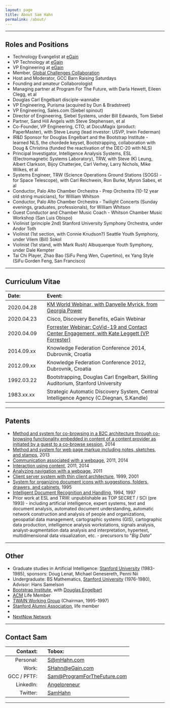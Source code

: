 ```yaml
---
layout: page
title: About Sam Hahn
permalink: /about/
---
```


<hr/>

## Roles and Positions
* Technology Evangelist at [eGain](http://egain.com)
* VP Technology at [eGain](http://egain.com)
* VP Engineering at [eGain](http://egain.com)
* Member, [Global Challenges Collaboration](https://www.facebook.com/groups/GlobalChallengesCollaboration/)
* Host and Moderator, GCC Barn Raising Saturdays
* Founding and amateur Collaborologist
* Managing partner at Program For The Future, with Darla Hewett, Eileen Clegg, et al
* Douglas Carl Engelbart disciple-wannabe
* VP Engineering, Purisma (acquired by Dun & Bradstreet)
* VP Engineering, Sales.com (Siebel spinout)
* Director of Engineering, Siebel Systems, under Bill Edwards, Tom Siebel
* Partner, Sand Hill Angels with Steve Stephensen, et al
* Co-Founder, VP Engineering, CTO, at DocuMagix (product: PaperMaster), with Steve Leung (lead investor: USVP, Irwin Federman)
* IR&D Sponsor for Douglas Engelbart and the Bootstrap Institute - learned NLS, the chordede keyset, Bootstrapping, collaboration with Doug & Christina (funded the reactivation of the DEC-20 with NLS)
* Principal Investigator, Intelligence Analysis Systems, ESL (Electromagnetic Systems Laboratory), TRW, with Steve (K) Leung, Albert Clarkson, Bijoy Chatterjee, Carl Verhey, Larry Nichols, Mike Wilkes, et al
* Systems Engineer, TRW (Science Operations Ground Stations (SOGS) - for Space Telescope), with Carl Reichwein, Ron Burke, Myron Sabes, et al
* Conductor, Palo Alto Chamber Orchestra - Prep Orchestra (10-12 year old string musicians), for William Whitson
* Conductor, Palo Alto Chamber Orchestra - Twilight Concerts (Sunday evenings, graduates, professionals), for William Whitson
* Guest Conductor and Chamber Music Coach - Whitson Chamber Music Workshop (San Luis Obispo)
* Violinist (principle 2nd) Stanford University Symphony Orchestra, under Andor Toth
* Violinist (1st section, with Connie Knudson?) Seattle Youth Symphony, under Vilem (Bill) Sokol
* Violinist (1st stand, with Mark Rush) Albuquerque Youth Symphony, under Dale Kempter
* Tai Chi Player, Zhao Bao (SiFu Peng Wen, Cupertino), ex Yang Style (SiFu Gorden Feng, San Francisco)

<hr/>

## Curriculum Vitae

| **Date:** | | **Event:** |
|:---|---|:---|
| 2020.04.28 | | [KM World Webinar, with Danyelle Myrick, from Georgia Power](https://www.kmworld.com/Webinars/1461-AI-Knowledge-The-Cure-for-CX-and-AX-Woes-Amid-Covid-19.htm) |
| 2020.04.23 | | Cisco, Discovery Benefits, eGain Webinar |
| 2020.04.09 | | [Forrester Webinar: CoVid-19 and Contact Center Engagement, with Kate Leggett (VP Forrester)](https://www.egain.com/webinar-sustaining-cx-excellence-in-the-year-of-the-pandemic/) |
| 2014.09.xx | | Knowledge Federation Conference 2014, Dubrovnik, Croatia |
| 2012.09.xx | | Knowledge Federation Conference 2012, Dubrovnik, Croatia |
| 1992.03.22 | | Bootstrapping, Douglas Carl Engelbart, Skilling Auditorium, Stanford University |
| 1983.xx.xx | | Strategic Automatic Discovery System, Central Intelligence Agency (C.Diegnan, S.Kandle)|

<hr/>

## Patents

* [Method and system for co-browsing in a B2C architecture through co-browsing functionality embedded in content of a content provider as initiated by a guest to a co-browse session](https://patents.google.com/patent/US10038747B2/en), 2014
* [Method and system for web page markup including notes, sketches, and stamps](https://patents.google.com/patent/US20140173393A1/en), 2013
* [Communication associated with a webpage](https://patents.google.com/patent/US9723037B2/en), 2011, 2014
* [Interaction using content](https://patents.google.com/patent/US8676895B1/en), 2011, 2014
* [Analyzing navigation with a webpage](https://patents.google.com/patent/US10129346B1/en), 2011
* [Client server system with thin client architecture](https://patents.google.com/patent/US20020065879A1/en), 1999, 2001
* [System for organizing document icons with suggestions, folders, drawers, and cabinets](https://patents.google.com/patent/US5751287A/en), 1995
* [Intelligent Document Recognition and Handling](https://patents.google.com/patent/US5877963A/en), 1994, 1997
* Prior work at ESL and TRW: unpublishable as TOP SECRET / SCI (pre 1993) - including artificial intelligence, expert systems, text and document analysis, automated document understanding, automatic network construction and analysis of people and organizations, geospatial data management, cartographic systems (GIS), cartographic data production, intelligence analysis workstations, signals analysis, analyst-augmentation data analysis and interpretation, hypertext, multidimensional data visualization, etc. - precursors to "*Big Data*"

<hr/>

## Other

* Graduate studies in Artificial Intelligence: [Stanford University](http://stanford.edu) (1983-1985), sponsors: Doug Lenat, Michael Genesereth, Penni Nii
* Undergraduate: BS Mathematics, [Stanford University](http://stanford.edu) (1976-1980), Advisor: Hans Samelson
* [Bootstrap Institute](http://bootstrap.org), with [Douglas Engelbart](https://en.wikipedia.org/wiki/Douglas_Engelbart)
* [ACM](http://acm.org) Life Member
* [TWAIN Working Group](http://twain.org) (Chairman, 1995-1997)
* [Stanford Alumni Association](http://alumni.stanford.edu), life member
* 
* [NextNow Network](http://www.nextnow.net/)

<hr/>

## Contact Sam

| **Contaxt:** | | **Tobox:** |
|---:|:---:|:---|
|   Personal: | | [S@mHahn.com](mailto:S@mHahn.com) |
|       Work: | | [SHahn@eGain.com](mailto:SHahn@eGain.com) |
| GCC / PFTF: | | [Sam@ProgramForTheFuture.com](mailto:Sam@ProgramForTheFuture.com) |
|   LinkedIn: | | [Angelpreneur](http://linkedin.com/in/Angelpreneur) |
|    Twitter: | | [SamHahn](http://twitter.com/SamHahn) |

<hr/>